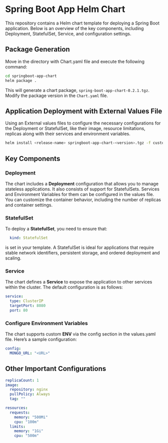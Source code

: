 # Spring Boot App Helm Chart

This repository contains a Helm chart template for deploying a Spring Boot application. Below is an overview of the key components, including Deployment, StatefulSet, Service, and configuration settings.
## Package Generation

Move in the directory with Chart.yaml file and execute the following command:
```bash
cd springboot-app-chart
helm package .
```
This will generate a chart package, `spring-boot-app-chart-0.2.1.tgz`. Modify the package version in the `Chart.yaml` file.

## Application Deployment with External Values File

Using an External values files to configure the necessary configurations for the Deployment or StatefulSet, like their image, resource limitations, replicas along with their services and environment variables.

```bash
helm install <release-name> springboot-app-chart-<version>.tgz -f custom-values.yaml
```

## Key Components

### Deployment

The chart includes a **Deployment** configuration that allows you to manage stateless applications. It also consists of support for StatefulSets. Services and Environment Variables for them can be configured in the values file. You can customize the container behavior, including the number of replicas and container settings. 

### StatefulSet

To deploy a **StatefulSet**, you need to ensure that:

```yaml
  kind: StatefulSet
```
is set in your template. A StatefulSet is ideal for applications that require stable network identifiers, persistent storage, and ordered deployment and scaling.

### Service

The chart defines a **Service** to expose the application to other services within the cluster. The default configuration is as follows:

```yaml
service:
  type: ClusterIP
  targetPort: 8080
  port: 80
```

### Configure Environment Variables

The chart supports custom **ENV** via the config section in the values.yaml file. Here’s a sample configuration:

```yaml
config:
  MONGO_URL: "<URL>"
```



## Other Important Configurations 
```yaml
replicaCount: 1
image:
  repository: nginx
  pullPolicy: Always
  tag: ""

resources:
  requests:
    memory: "500Mi"
    cpu: "100m"
  limits:
    memory: "1Gi"
    cpu: "500m"
```
